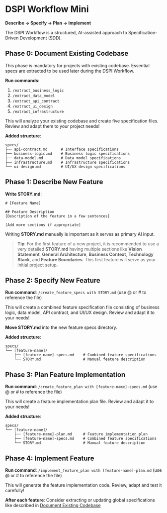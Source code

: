 # DSPI Workflow Mini

**Describe → Specify → Plan → Implement**

The DSPI Workflow is a structured, AI-assisted approach to Specification-Driven Development (SDD).

## Phase 0: Document Existing Codebase

This phase is mandatory for projects with existing codebase. Essential specs are extracted to be used later during the DSPI Workflow.

**Run commands**:
1. `/extract_business_logic`
2. `/extract_data_model`
3. `/extract_api_contract`
4. `/extract_ui_design`
5. `/extract_infrastructure`

This will analyze your existing codebase and create five specification files. Review and adapt them to your project needs!

**Added structure**:
```
specs/
├── api-contract.md      # Interface specifications
├── business-logic.md    # Business logic specifications
├── data-model.md        # Data model specifications
├── infrastructure.md    # Infrastructure specifications
└── ui-design.md         # UI/UX design specifications
```

## Phase 1: Describe New Feature

**Write STORY.md**:
```
# [Feature Name]

## Feature Description
[Description of the feature in a few sentences]

[Add more sections if appropriate]
```

Writing **STORY.md** manually is important as it serves as primary AI input.

> **Tip**: For the first feature of a new project, it is recommended to use a very detailed **STORY.md** having multiple sections like **Vision Statement**, **General Architecture**, **Business Context**, **Technology Stack**, and **Feature Boundaries**. This first feature will serve as your initial project setup.

## Phase 2: Specify New Feature

**Run command**: `/create_feature_specs with STORY.md` (use @ or # to reference the file)

This will create a combined feature specification file consisting of business logic, data model, API contract, and UI/UX design. Review and adapt it to your needs!

**Move STORY.md** into the new feature specs directory.

**Added structure**:
```
specs/
└── [feature-name]/
    ├── [feature-name]-specs.md    # Combined feature specifications
    └── STORY.md                   # Manual feature description
```

## Phase 3: Plan Feature Implementation

**Run command**: `/create_feature_plan with [feature-name]-specs.md` (use @ or # to reference the file)

This will create a feature implementation plan file. Review and adapt it to your needs!

**Added structure**:
```
specs/
└── [feature-name]/
    ├── [feature-name]-plan.md     # Feature implementation plan
    ├── [feature-name]-specs.md    # Combined feature specifications
    └── STORY.md                   # Manual feature description
```

## Phase 4: Implement Feature

**Run command**: `/implement_feature_plan with [feature-name]-plan.md` (use @ or # to reference the file)

This will generate the feature implementation code. Review, adapt and test it carefully!

**After each feature**: Consider extracting or updating global specifications like described in [Document Existing Codebase](#document-existing-codebase)
